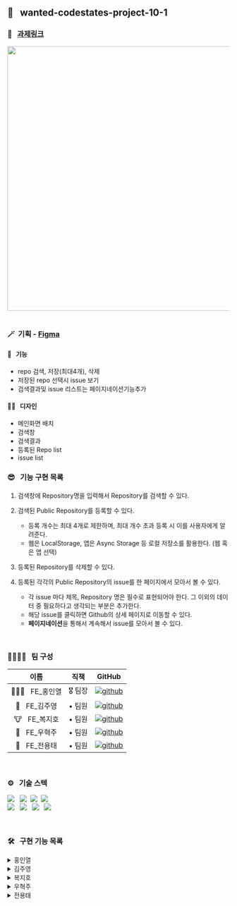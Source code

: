 <br />

## 🌈 &nbsp; wanted-codestates-project-10-1

### 📎 &nbsp; [과제링크](https://gallant-shockley-d3e212.netlify.app/)

<div align="center">
<img width="600px" src="https://user-images.githubusercontent.com/87487161/159151814-8d4b4ea7-cebc-4175-9eb8-a3fb832fceb6.gif"/>
</div>

<br />

### 🪄&nbsp; 기획 - [Figma](https://www.figma.com/file/bUdTDckvzPvAu71npymZm1/%ED%8E%98%EC%9D%B4%ED%9E%88%EC%96%B4---10%EC%A1%B0?node-id=0%3A1)
 
#### 🎉 &nbsp; 기능
- repo 검색, 저장(최대4개), 삭제
- 저장된 repo 선택시 issue 보기
- 검색결과및 issue 리스트는 페이지네이션기능추가

#### 👨‍🎨 &nbsp; 디자인
- 메인화면 배치
- 검색창
- 검색결과
- 등록된 Repo list
- issue list

### 😎 &nbsp; 기능 구현 목록


#### 

1. 검색창에 Repository명을 입력해서 Repository를 검색할 수 있다.
 
2. 검색된 Public Repository를 등록할 수 있다.
    - 등록 개수는 최대 4개로 제한하며, 최대 개수 초과 등록 시 이를 사용자에게 알려준다.
    - 웹은 LocalStorage, 앱은 Async Storage 등 로컬 저장소를 활용한다. (웹 혹은 앱 선택)

3. 등록된 Repository를 삭제할 수 있다.

4. 등록된 각각의 Public Repository의 issue를 한 페이지에서 모아서 볼 수 있다.
    - 각 issue 마다 제목, Repository 명은 필수로 표현되어야 한다. 그 이외의 데이터 중 필요하다고 생각되는 부분은 추가한다.
    - 해당 issue를 클릭하면 Github의 상세 페이지로 이동할 수 있다.
    - **페이지네이션**을 통해서 계속해서 issue를 모아서 볼 수 있다.

<br />

### 👨‍👨‍👧‍👧 &nbsp; 팀 구성

|     이름     | 직책 |                                                                  GitHub                                                                   |
| :----------: | :----: | :-------------------------------------------------------------------------------------------------------------------------------------: |
| 🏄🏻‍♂️ &nbsp; FE_홍인열 | 🎖 팀장  |  [![github](https://img.shields.io/badge/홍인열-181717?style=flat-square&logo=GitHub&logoColor=white)](https://github.com/hinyc)    |
| 🐸 &nbsp; FE_김주영 | • 팀원  | [![github](https://img.shields.io/badge/김주영-181717?style=flat-square&logo=GitHub&logoColor=white)](https://github.com/juo1221) |
| 🐮 &nbsp; FE_복지호 | • 팀원  |   [![github](https://img.shields.io/badge/복지호-181717?style=flat-square&logo=GitHub&logoColor=white)](https://github.com/Jiho31)    |
| 🍔 &nbsp; FE_우혁주 | • 팀원  | [![github](https://img.shields.io/badge/우혁주-181717?style=flat-square&logo=GitHub&logoColor=white)](https://github.com/Space-Belt) |
| 🍕 &nbsp; FE_전용태 | • 팀원  |    [![github](https://img.shields.io/badge/전용태-181717?style=flat-square&logo=GitHub&logoColor=white)](https://github.com/yong313)     |

<br />

### ️⚙️ &nbsp; 기술 스텍 

<img src="https://img.shields.io/badge/Reat-333333?style=flat-round&logo=React&logoColor=ffffff"/></a> &nbsp;
<img src="https://img.shields.io/badge/JavaScript-333333?style=flat-round&logo=JavaScript&logoColor=ffffff"/></a>&nbsp;
<img src="https://img.shields.io/badge/HTML5-333333?style=flat-round&logo=HTML5&logoColor=ffffff"/></a>&nbsp;
<img src="https://img.shields.io/badge/CSS3-333333?style=flat-round&logo=CSS3&logoColor=ffffff"/></a> &nbsp;<br />
<img src="https://img.shields.io/badge/Redux-333333?style=flat-round&logo=Redux&logoColor=ffffff"/></a> &nbsp;
<img src="https://img.shields.io/badge/Axios-333333?style=flat-round&logo=PlayStation&logoColor=ffffff"/></a> &nbsp;
<img src="https://img.shields.io/badge/Figma-333333?style=flat-round&logo=Figma&logoColor=ffffff"/></a> &nbsp;
<img src="https://img.shields.io/badge/Discord-333333?style=flat-round&logo=Discord&logoColor=ffffff"/></a> &nbsp;

<br />

### 🛠 &nbsp; 구현 기능 목록

<details>
  <summary>홍인열</summary>
  <ul>
      <li>검색 및 API 요청 기능 구현</li>
      <li>API 요청 결과 로컬스토리지에 저장</li>

   <li>API요청 응답받기전까지 로딩 스피너구현</li>
   <li>저장 갯수 초과, 이미 저장된 레포 알림 모달구현 </li>

  </ul>
</details>
<details>
  <summary>김주영</summary>
  <ul>
    <li>페이지 렌더전 이슈목록 API 요청</li>
    <li>이슈목록 카드 컴포넌트생성 및 이슈목록 배열생성</li>
    <li>이슈목록 배열 필터링 기능(All, Open, Close)</li>
  </ul>
</details>
<details>
  <summary>복지호</summary>
 
  - 이슈목록 카드 컴포넌트를 이용하여 이슈목록 페이지 구성
  - 페이지네이션 기능 구현 (페이지당 이슈카드 6개 보이기)
    - 첫 번째, 마지막 페이지에서 prev/next 버튼 숨김
 
</details>
<details>
  <summary>우혁주</summary>
    <ul>
      <li>레포지토리 선택시 저장/삭제 기능 구현 (로컬스토리지에 데이터 저장/삭제) </li>
     <li>저장 개수 지정, 저장 레포 저장 불가 구현</li>
    </ul>
</details>
<details>
  <summary>전용태</summary>
  <ul>
    <li>검색결과로 저장된 로컬스토리지 데이터를 확용하여 결과리스트 구현</li>
      <li>무한스크롤을 이용한 결과리스트 </li>
  </ul>
</details>


<br />
